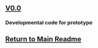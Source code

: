 ## [V0.0](V0.0)
### Developmental code for prototype

## [Return to Main Readme](https://github.com/ARTS-Laboratory/Solar-Charged-UAV-deployable-Penetrometer-System-for-Fault-Detection-of-Geological-Structures#readme)
